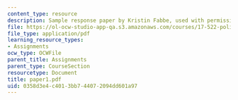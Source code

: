 ```yaml
---
content_type: resource
description: Sample response paper by Kristin Fabbe, used with permission.
file: https://ol-ocw-studio-app-qa.s3.amazonaws.com/courses/17-522-politics-and-religion-fall-2006/0358d3e4c4013bb744072094dd601a97_paper1.pdf
file_type: application/pdf
learning_resource_types:
- Assignments
ocw_type: OCWFile
parent_title: Assignments
parent_type: CourseSection
resourcetype: Document
title: paper1.pdf
uid: 0358d3e4-c401-3bb7-4407-2094dd601a97
---
```

